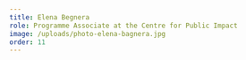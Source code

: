 ```yaml
---
title: Elena Begnera
role: Programme Associate at the Centre for Public Impact
image: /uploads/photo-elena-bagnera.jpg
order: 11
---
```


